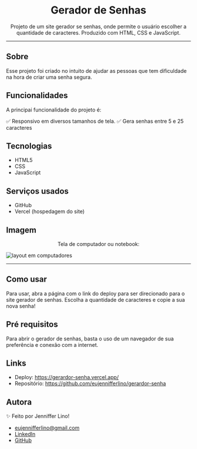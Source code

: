 <h1 align="center">Gerador de Senhas</h1>
<p align="center">Projeto de um site gerador se senhas, onde permite o usuário escolher a quantidade de caracteres. Produzido com HTML, CSS e JavaScript.</p>

---

## Sobre
Esse projeto foi criado no intuito de ajudar as pessoas que tem dificuldade na hora de criar uma senha segura.


## Funcionalidades
A principai funcionalidade do projeto é:

✅ Responsivo em diversos tamanhos de tela.
✅ Gera senhas entre 5 e 25 caracteres


## Tecnologias
* HTML5
* CSS
* JavaScript


## Serviços usados
* GitHub
* Vercel (hospedagem do site)


## Imagem
<p align="center">Tela de computador ou notebook:</p>
<img src="https://user-images.githubusercontent.com/111028742/201560605-d1ed4f86-c83a-474d-a2e0-a6fea219e5dd.JPG" alt="layout em computadores">

---

## Como usar
Para usar, abra a página com o link do deploy para ser direcionado para o site gerador de senhas. Escolha a quantidade de caracteres e copie a sua nova senha!


## Pré requisitos
Para abrir o gerador de senhas, basta o uso de um navegador de sua preferência e conexão com a internet.


## Links
* Deploy: https://gerardor-senha.vercel.app/
* Repositório: https://github.com/eujennifferlino/gerardor-senha


## Autora
✨ Feito por Jenniffer Lino!

* eujennifferlino@gmail.com
* <a href="https://www.linkedin.com/in/jennifferlinoferreira/" target=”_blank”>LinkedIn</a>
* <a href="https://github.com/eujennifferlino" target=”_blank”>GitHub</a>
